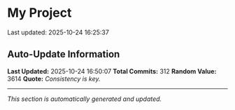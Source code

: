 # My Project


Last updated: 2025-10-24 16:25:37
























































































































































































































































































































## Auto-Update Information

**Last Updated:** 2025-10-24 16:50:07
**Total Commits:** 312
**Random Value:** 3614
**Quote:** _Consistency is key._

---
_This section is automatically generated and updated._